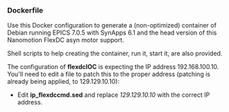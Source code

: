### Dockerfile

Use this Docker configuration to generate a (non-optimized) container of Debian running EPICS 7.0.5 with SynApps 6.1 and the head version of this Nanomotion FlexDC asyn motor support.

Shell scripts to help creating the container, run it, start it, are also provided.

The configuration of **flexdcIOC** is expecting the IP address 192.168.100.10. You'll need to edit a file to patch this to the proper address (patching is already being applied, to 129.129.10.10):
- Edit **ip_flexdccmd.sed** and replace _129.129.10.10_ with the correct IP address.

